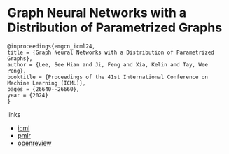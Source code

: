 # Graph Neural Networks with a Distribution of Parametrized Graphs

```
@inproceedings{emgcn_icml24,
title = {Graph Neural Networks with a Distribution of Parametrized Graphs},
author = {Lee, See Hian and Ji, Feng and Xia, Kelin and Tay, Wee Peng},
booktitle = {Proceedings of the 41st International Conference on Machine Learning (ICML)},
pages = {26640--26660},
year = {2024}
}
```

links
- [icml](https://icml.cc/Conferences/2024/Schedule?showEvent=33893)
- [pmlr](https://proceedings.mlr.press/v235/lee24k.html)
- [openreview](https://openreview.net/forum?id=VyfEv6EjKR)
